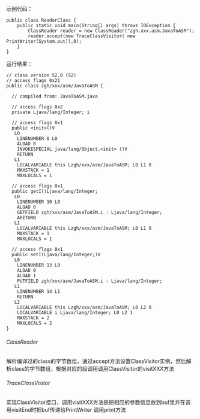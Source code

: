 
示例代码：
```
public class ReaderClass {
    public static void main(String[] args) throws IOException {
        ClassReader reader = new ClassReader("zgh.xxx.asm.JavaToASM");
        reader.accept(new TraceClassVisitor( new PrintWriter(System.out)),0);
    }
}
```
运行结果：

```
// class version 52.0 (52)
// access flags 0x21
public class zgh/xxx/asm/JavaToASM {

  // compiled from: JavaToASM.java

  // access flags 0x2
  private Ljava/lang/Integer; i

  // access flags 0x1
  public <init>()V
   L0
    LINENUMBER 6 L0
    ALOAD 0
    INVOKESPECIAL java/lang/Object.<init> ()V
    RETURN
   L1
    LOCALVARIABLE this Lzgh/xxx/asm/JavaToASM; L0 L1 0
    MAXSTACK = 1
    MAXLOCALS = 1

  // access flags 0x1
  public getI()Ljava/lang/Integer;
   L0
    LINENUMBER 10 L0
    ALOAD 0
    GETFIELD zgh/xxx/asm/JavaToASM.i : Ljava/lang/Integer;
    ARETURN
   L1
    LOCALVARIABLE this Lzgh/xxx/asm/JavaToASM; L0 L1 0
    MAXSTACK = 1
    MAXLOCALS = 1

  // access flags 0x1
  public setI(Ljava/lang/Integer;)V
   L0
    LINENUMBER 13 L0
    ALOAD 0
    ALOAD 1
    PUTFIELD zgh/xxx/asm/JavaToASM.i : Ljava/lang/Integer;
   L1
    LINENUMBER 14 L1
    RETURN
   L2
    LOCALVARIABLE this Lzgh/xxx/asm/JavaToASM; L0 L2 0
    LOCALVARIABLE i Ljava/lang/Integer; L0 L2 1
    MAXSTACK = 2
    MAXLOCALS = 2
}
```

###### ClassReader
解析编译过的class的字节数组，通过accept方法设置ClassVisitor实例，然后解析class的字节数组，根据对应的段调用调用ClassVisitor的visitXXX方法


###### TraceClassVisitor
实现ClassVisitor接口，调用visitXXX方法是把相应的参数信息放到buf里并在调用visitEnd时把buf传递给PrintWriter 调用print方法


